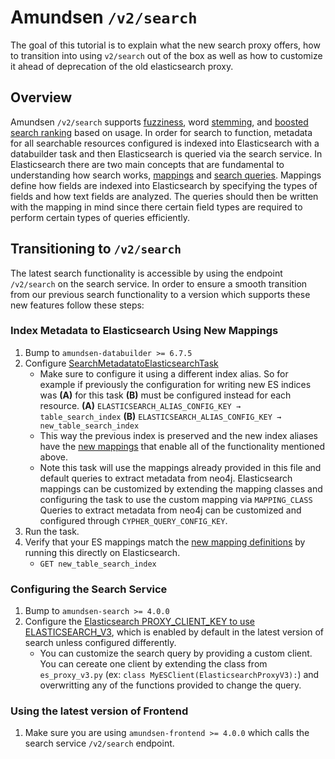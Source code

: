 # Amundsen `/v2/search`

The goal of this tutorial is to explain what the new search proxy offers, how to transition into using `v2/search` out of the box as well as how to customize it ahead of deprecation of the old elasticsearch proxy.

## Overview

Amundsen `/v2/search` supports [fuzziness](https://www.elastic.co/guide/en/elasticsearch/reference/current/common-options.html#fuzziness), word [stemming](https://www.elastic.co/guide/en/elasticsearch/reference/8.1/stemming.html), and [boosted search ranking](https://www.elastic.co/guide/en/elasticsearch/reference/8.1/query-dsl-rank-feature-query.html) based on usage. In order for search to function, metadata for all searchable resources configured is indexed into Elasticsearch with a databuilder task and then Elasticsearch is queried via the search service. In Elasticsearch there are two main concepts that are fundamental to understanding how search works, [mappings](https://www.elastic.co/guide/en/elasticsearch/reference/current/mapping.html) and [search queries](https://www.elastic.co/guide/en/elasticsearch/reference/current/search-your-data.html). Mappings define how fields are indexed into Elasticsearch by specifying the types of fields and how text fields are analyzed. The queries should then be written with the mapping in mind since there certain field types are required to perform certain types of queries efficiently.

## Transitioning to `/v2/search`

The latest search functionality is accessible by using the endpoint `/v2/search` on the search service. In order to ensure a smooth transition from our previous search functionality to a version which supports these new features follow these steps:

### Index Metadata to Elasticsearch Using New Mappings
1. Bump to `amundsen-databuilder >= 6.7.5`
2. Configure [SearchMetadatatoElasticsearchTask](https://github.com/amundsen-io/amundsen/blob/main/databuilder/databuilder/task/search/search_metadata_to_elasticsearch_task.py)
    - Make sure to configure it using a different index alias. So for example if previously the configuration for writing new ES indices was **(A)** for this task **(B)** must be configured instead for each resource.
        **(A)** `ELASTICSEARCH_ALIAS_CONFIG_KEY → table_search_index`
        **(B)** `ELASTICSEARCH_ALIAS_CONFIG_KEY → new_table_search_index`
    - This way the previous index is preserved and the new index aliases have the [new mappings](https://github.com/amundsen-io/amundsen/blob/main/databuilder/databuilder/task/search/document_mappings.py) that enable all of the functionality mentioned above.
    - Note this task will use the mappings already provided in this file and default queries to extract metadata from neo4j. Elasticsearch mappings can be customized by extending the mapping classes and configuring the task to use the custom mapping via `MAPPING_CLASS`
Queries to extract metadata from neo4j can be customized and configured through `CYPHER_QUERY_CONFIG_KEY`.
3. Run the task.
4. Verify that your ES mappings match the [new mapping definitions](https://github.com/amundsen-io/amundsen/blob/main/databuilder/databuilder/task/search/document_mappings.py) by running this directly on Elasticsearch.
    - `GET new_table_search_index`

### Configuring the Search Service
1. Bump to `amundsen-search >= 4.0.0`
2. Configure the [Elasticsearch PROXY_CLIENT_KEY to use ELASTICSEARCH_V3](https://github.com/amundsen-io/amundsen/blob/main/search/search_service/config.py#L18), which is enabled by default in the latest version of search unless configured differently.
    - You can customize the search query by providing a custom client. You can cereate one client by extending the class from `es_proxy_v3.py` (ex: `class MyESClient(ElasticsearchProxyV3):`) and overwritting any of the functions provided to change the query.
### Using the latest version of Frontend
1. Make sure you are using `amundsen-frontend >= 4.0.0` which calls the search service `/v2/search` endpoint. 